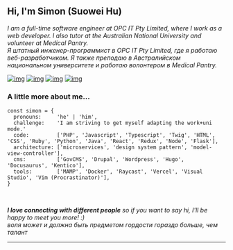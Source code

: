 <h2> Hi, I'm Simon (Suowei Hu) <!-- <img src="https://media.giphy.com/media/mGcNjsfWAjY5AEZNw6/giphy.gif" width="50"> --></h2>


<!--<img align='right' src="https://camo.githubusercontent.com/62da68eb62b1e5f175f7d1f0191dd89a653d7908feb22d37d4a0ab07365d6791/68747470733a2f2f6d656469612e67697068792e636f6d2f6d656469612f4d3967624264396e6244724f5475314d71782f67697068792e676966" width="230">-->

<p><em>
I am a full-time software engineer at OPC IT Pty Limited, where I work as a web developer. I also tutor at the Australian National University and volunteer at Medical Pantry.
<br/>  
Я штатный инженер-программист в OPC IT Pty Limited, где я работаю веб-разработчиком. Я также преподаю в Австралийском национальном университете и работаю волонтером в Medical Pantry.
</em></p>

[![img](https://img.shields.io/badge/-LinkedIn-black?style=flat-square&logo=Linkedin&logoColor=white)](https://www.linkedin.com/in/suowei-hu-0249b0181/)
[![img](https://img.shields.io/badge/%20My%20Blog%20-black?style=flat-square&logo=Hugo&logoColor=white)](https://blog.simon-hu.org/)
[![img](https://img.shields.io/badge/-GitHub-black?style=flat-square&logo=GitHub&logoColor=white)](https://github.com/SuoweiHu)
[![img](https://img.shields.io/badge/-Gmail-black?style=flat-square&logo=gmail&logoColor=white)](mailto:suowei.h@gmail.com)



### A little more about me...  

```
const simon = {
  pronouns:     'he' | 'him',
  challenge:    'I am striving to get myself adapting the work+uni mode.'
  code:         ['PHP', 'Javascript', 'Typescript', 'Twig', 'HTML', 'CSS', 'Ruby', 'Python', 'Java', 'React', 'Redux', 'Node', 'Flask'],
  architecture: ['microservices', 'design system pattern', 'model-view-controller'],
  cms:          ['GovCMS', 'Drupal', 'Wordpress', 'Hugo', 'Docusaurus', 'Kentico'],
  tools:        ['MAMP', 'Docker', 'Raycast', 'Vercel', 'Visual Studio', 'Vim (Procrastinator)'],
}
```
<br/>

<em><b>I love connecting with different people</b> so if you want to say hi, I'll be happy to meet you more! :)</em> <br/>
<em>воля может и должна быть предметом гордости гораздо больше, чем талант</em>

---

<!-- This read me is inspired from: -->
<!-- https://github.com/Thaiane/Thaiane -->
<!-- https://github.com/anmol098/anmol098 -->
<!-- ... -->
<!-- ... -->

